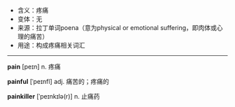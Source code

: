 - <span class="definition">含义：疼痛</span>
- <span class="definition">变体：无</span>
- <span class="definition">来源：拉丁单词poena（意为physical or emotional suffering，即肉体或心理的痛苦）</span>
- <span class="definition">用途：构成疼痛相关词汇</span>


---


<span class="vocabulary">**pain**</span> [peɪn] n. 疼痛

<span class="vocabulary">**painful**</span> [ˈpeɪnfl] adj. 痛苦的；疼痛的

<span class="vocabulary">**painkiller**</span> [ˈpeɪnkɪlə(r)] n. 止痛药
